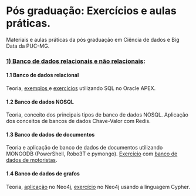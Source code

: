 # Pós graduação: Exercícios e aulas práticas.

Materiais e aulas práticas da pós graduação em Ciência de dados e Big Data da PUC-MG.

###  [1) Banco de dados relacionais e não relacionais](https://github.com/mariromildo/pos-grad-training/tree/master/BD%20relacionais%20e%20n%C3%A3o%20relacionais):
#### 1.1 Banco de dados relacional
  Teoria, [exemplos ](https://github.com/mariromildo/pos-grad-training/blob/master/BD%20relacionais%20e%20n%C3%A3o%20relacionais/modelo_relacional.sql) e [exercícios](https://github.com/mariromildo/pos-grad-training/blob/master/BD%20relacionais%20e%20n%C3%A3o%20relacionais/exer_locadora_sql.txt) utilizando SQL no Oracle APEX.

#### 1.2 Banco de dados NOSQL
  Teoria, conceito dos principais tipos de banco de dados NOSQL. Aplicação dos conceitos de bancos de dados Chave-Valor com Redis.

#### 1.3 Banco de dados de documentos
  Teoria e aplicação de banco de dados de documentos utilizando MONGODB (PowerShell, Robo3T e pymongo).
  [Exercício](https://github.com/mariromildo/pos-grad-training/blob/master/BD%20relacionais%20e%20n%C3%A3o%20relacionais/mongodb_exerc%C3%ADcios.txt) com [banco de dados de motoristas](https://raw.githubusercontent.com/hortonworks/data-tutorials/master/tutorials/hdp/beginners-guide-to-apache-pig/assets/driver_data.zip).

#### 1.4 Banco de dados de grafos
  Teoria, [aplicação](https://github.com/mariromildo/pos-grad-training/blob/master/BD%20relacionais%20e%20n%C3%A3o%20relacionais/neo4j_cypher.txt) no Neo4j, [exercício](https://github.com/mariromildo/pos-grad-training/blob/master/BD%20relacionais%20e%20n%C3%A3o%20relacionais/exerc%C3%ADcio_filmes_neo4j.txt) no Neo4j usando a linguagem Cypher.
